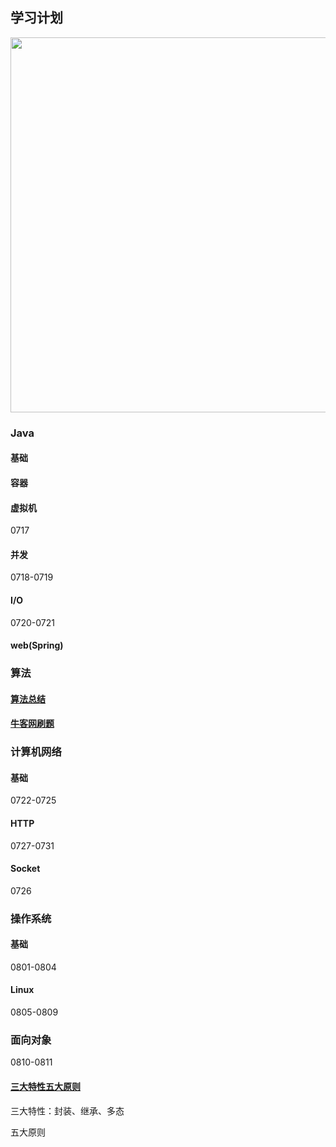 ## 学习计划

<div align="center">
    <img src="pics/技术大纲.png" width="600px">
</div>

### Java

#### 基础

#### 容器

#### 虚拟机

0717

#### 并发

0718-0719

#### I/O

0720-0721

#### web(Spring)



### 算法

#### [算法总结](<https://cyc2018.github.io/CS-Notes/#/notes/%E7%AE%97%E6%B3%95%20-%20%E7%9B%AE%E5%BD%951>)

#### [牛客网刷题](<https://cyc2018.github.io/CS-Notes/#/notes/%E5%89%91%E6%8C%87%20Offer%20%E9%A2%98%E8%A7%A3%20-%20%E7%9B%AE%E5%BD%951>)



### 计算机网络

#### 基础

0722-0725

#### HTTP

0727-0731

#### Socket

0726



### 操作系统

#### 基础

0801-0804

#### Linux

0805-0809

### 面向对象

0810-0811

#### [三大特性五大原则](<https://cyc2018.github.io/CS-Notes/#/notes/%E9%9D%A2%E5%90%91%E5%AF%B9%E8%B1%A1%E6%80%9D%E6%83%B3>)

三大特性：封装、继承、多态

五大原则

#### 

